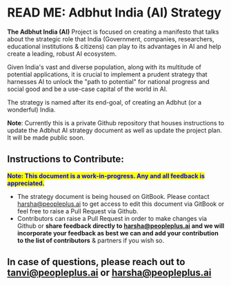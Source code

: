 # READ ME: Adbhut India (AI) Strategy

**The Adbhut India (AI)** Project is focused on creating a manifesto that talks about the strategic role that India (Government, companies, researchers, educational institutions & citizens) can play to its advantages in AI and help create a leading, robust AI ecosystem.&#x20;

Given India's vast and diverse population, along with its multitude of potential applications, it is crucial to implement a prudent strategy that harnesses AI to unlock the "path to potential" for national progress and social good and be a use-case capital of the world in AI.&#x20;

The strategy is named after its end-goal, of creating an Adbhut (or a wonderful) India.



**Note**: Currently this is a private Github repository that houses instructions to update the Adbhut AI strategy document as well as update the project plan. It will be made public soon.



## Instructions to Contribute:

<mark style="color:blue;">**Note: This document is a work-in-progress. Any and all feedback is appreciated.**</mark>

* The strategy document is being housed on GitBook. Please contact harsha@peopleplus.ai to get access to edit this document via GitBook or feel free to raise a Pull Request via Github.
* Contributors can raise a Pull Request in order to make changes via Github or **share feedback directly to harsha@peopleplus.ai and we will incorporate your feedback as best we can and add your contribution to the list of contributors** & partners if you wish so.



## In case of questions, please reach out to tanvi@peopleplus.ai or harsha@peopleplus.ai
